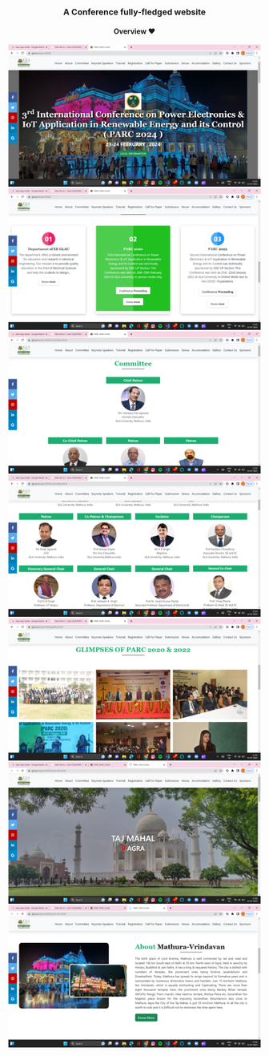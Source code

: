 <h1 align = "center"></h1>
<h3 align = "center">A Conference fully-fledged website</h3>
<h4 align = "center">Overview ❤️</h4>
<img src = "https://github.com/amit-2526/PARC-2024/blob/main/Screenshot%20(47).png">

<img src ="https://github.com/amit-2526/PARC-2024/blob/main/Screenshot%20(48).png">

<img src = "https://github.com/amit-2526/PARC-2024/blob/main/Screenshot%20(49).png">

<img src = "https://github.com/amit-2526/PARC-2024/blob/main/Screenshot%20(50).png">

<img src = "https://github.com/amit-2526/PARC-2024/blob/main/Screenshot%20(51).png">

<img src = "https://github.com/amit-2526/PARC-2024/blob/main/Screenshot%20(52).png">

<img src = "https://github.com/amit-2526/PARC-2024/blob/main/Screenshot%20(53).png">

<h1 align = "center" color = "Blue"> <a href = ""></a><h1></h1>



